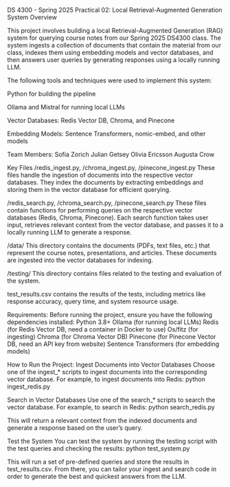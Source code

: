 DS 4300 - Spring 2025 Practical 02: Local Retrieval-Augmented Generation System Overview

This project involves building a local Retrieval-Augmented Generation (RAG) system for querying course notes from our Spring 2025 DS4300 class. The system ingests a collection of documents that contain the material from our class, indexes them using embedding models and vector databases, and then answers user queries by generating responses using a locally running LLM.

The following tools and techniques were used to implement this system:

Python for building the pipeline

Ollama and Mistral for running local LLMs

Vector Databases: Redis Vector DB, Chroma, and Pinecone

Embedding Models: Sentence Transformers, nomic-embed, and other models

Team Members:
Sofia Zorich
Julian Getsey
Olivia Ericsson
Augusta Crow

Key Files
/redis_ingest.py, /chroma_ingest.py, /pinecone_ingest.py
 These files handle the ingestion of documents into the respective vector databases. They index the documents by extracting embeddings and storing them in the vector database for efficient querying.
 
/redis_search.py, /chroma_search.py, /pinecone_search.py
 These files contain functions for performing queries on the respective vector databases (Redis, Chroma, Pinecone). Each search function takes user input, retrieves relevant context from the vector database, and passes it to a locally running LLM to generate a response.
 
/data/
 This directory contains the documents (PDFs, text files, etc.) that represent the course notes, presentations, and articles. These documents are ingested into the vector databases for indexing.
 
/testing/
 This directory contains files related to the testing and evaluation of the system.

test_results.csv contains the results of the tests, including metrics like response accuracy, query time, and system resource usage.

Requirements:
Before running the project, ensure you have the following dependencies installed:
Python 3.8+
Ollama (for running local LLMs)
Redis (for Redis Vector DB, need a container in Docker to use)
Os/fitz (for ingesting)
Chroma (for Chroma Vector DB)
Pinecone (for Pinecone Vector DB, need an API key from website)
Sentence Transformers (for embedding models)

How to Run the Project:
Ingest Documents into Vector Databases
 Choose one of the ingest_* scripts to ingest documents into the corresponding vector database. For example, to ingest documents into Redis: 
 python ingest_redis.py
 
Search in Vector Databases
 Use one of the search_* scripts to search the vector database. For example, to search in Redis:
 python search_redis.py
 
This will return a relevant context from the indexed documents and generate a response based on the user’s query.

Test the System
 You can test the system by running the testing script with the test queries and checking the results:
 python test_system.py
 
This will run a set of pre-defined queries and store the results in test_results.csv. From there, you can tailor your ingest and search code in order to generate the best and quickest answers from the LLM. 
